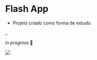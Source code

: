 # Flash App

- Projeto criado como forma de estudo.

_


*in progress* :construction: 

<img src="https://user-images.githubusercontent.com/103150670/192166942-5d38394f-73b5-4b1e-8c4f-66c67551d97e.png" />
